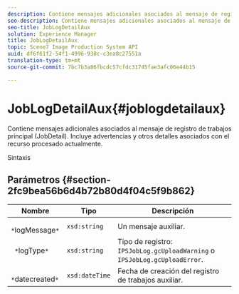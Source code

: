 ```yaml
---
description: Contiene mensajes adicionales asociados al mensaje de registro de trabajos principal (JobDetail). Incluye advertencias y otros detalles asociados con el recurso procesado actualmente.
seo-description: Contiene mensajes adicionales asociados al mensaje de registro de trabajos principal (JobDetail). Incluye advertencias y otros detalles asociados con el recurso procesado actualmente.
seo-title: JobLogDetailAux
solution: Experience Manager
title: JobLogDetailAux
topic: Scene7 Image Production System API
uuid: df6f61f2-54f1-4996-938c-c3ea8c27551a
translation-type: tm+mt
source-git-commit: 7bc7b3a86fbcdc57cfdc31745fae3afc06e44b15

---
```



# JobLogDetailAux{#joblogdetailaux}

Contiene mensajes adicionales asociados al mensaje de registro de trabajos principal (JobDetail). Incluye advertencias y otros detalles asociados con el recurso procesado actualmente.

Sintaxis

## Parámetros {#section-2fc9bea56b6d4b72b80d4f04c5f9b862}

| Nombre | Tipo | Descripción |
|---|---|---|
| ` *`logMessage`*` | `xsd:string` | Un mensaje auxiliar. |
| ` *`logType`*` | `xsd:string` | Tipo de registro: `IPSJobLog.gcUploadWarning` o `IPSJobLog.gcUploadError`. |
| ` *`datecreated`*` | `xsd:dateTime` | Fecha de creación del registro de trabajos auxiliar. |

